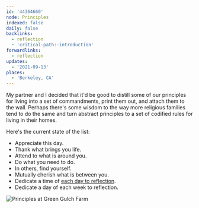 ```yaml
---
id: '44364660'
node: Principles
indexed: false
daily: false
backlinks:
  - reflection
  - 'critical-path:-introduction'
forwardlinks:
  - reflection
updates:
  - '2021-09-13'
places:
  - 'Berkeley, CA'
---
```

My partner and I decided that it'd be good to distill some of our principles for living into a set of commandments, print them out, and attach them to the wall. Perhaps there's some wisdom to the way more religious families tend to do the same and turn abstract principles to a set of codified rules for living in their homes. 

Here's the current state of the list: 

- Appreciate this day.
- Thank what brings you life.
- Attend to what is around you.
- Do what you need to do.
- In others, find yourself.
- Mutually cherish what is between you.
- Dedicate a time of [each day to reflection](reflection.md). 
- Dedicate a day of each week to reflection. 

![](images/44364660/utOjlKjmVT.webp "Principles at Green Gulch Farm")
